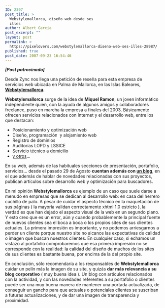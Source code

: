 ```yaml
---
ID: 2397
post_title: >
  Webstylemallorca, diseño web desde ses
  illes
author: Albert Garcia
post_excerpt: ""
layout: post
permalink: >
  https://pixelovers.com/webstylemallorca-diseno-web-ses-illes-28987/
published: true
post_date: 2007-09-23 16:54:46
---
```

<em><strong>[Post patrocinado]</strong></em>

Desde Zync nos llega una petición de reseña para esta empresa de servicios web ubicada en Palma de Mallorca, en las Islas Baleares, <a href="http://www.webstylemallorca.com/"><strong>Webstylemallorca</strong></a>.

<!--more-->

<strong>Webstylemallorca</strong> surge de la idea de <strong>Miquel Ramon</strong>, un joven informático independiente quien, con la ayuda de algunos amigos y colaboradores freelance, puso en marcha la empresa a finales del 2003. Básicamente ofrecen servicios relacionados con Internet y el desarrollo web, entre los que destacan:
<ul>
	<li>Posicionamiento y optimización web</li>
	<li>Diseño, programación  y alojamiento web</li>
	<li>Registro de dominios</li>
	<li>Auditorías LOPD y LSSICE</li>
	<li>Servicio técnico a domicilio</li>
	<li><a href="http://www.webstylemallorca.com/servicios-web-desarrollo-web-paginas-web.html">y otros</a>...</li>
</ul>
En su web, además de las habituales secciones de presentación, portafolio, servicios... desde el pasado 29 de Agosto <strong>cuentan además con <a href="http://web-blog.webstylemallorca.com/">un blog</a></strong>, en el que además de hablar de novedades relacionadas con sus proyectos, publican artículos sobre desarrollo web y optimización para buscadores.

En mi opinión <strong>Webstylemallorca</strong> es ejemplo de un caso que suele darse a menudo en empresas que se dedican al desarrollo web: en casa del herrero cuchillo de palo. A pesar de cuidar el aspecto técnico en la maquetación de sus páginas ( la mayoría validan correctamente xhtml 1.0 estricto ), la verdad es que han dejado el aspecto visual de la web en un segundo plano. Y esto creo que es un error, aún y cuando probablemente la principal fuente de nuevos clientes sea el boca a boca o los propios sites de sus clientes actuales. La primera impresión es importante, y no podemos arriesgarnos a perder un cliente porque nuestro site no alcance las expectativas de calidad o imagen que buscan nuestros clientes. En cualquier caso, si echamos un vistazo al portafolio comprobaremos que esa primera impresión no se corresponde con la realidad: la calidad del diseño de muchos de los sites de sus clientes es bastante buena, por encima de la del propio site.

En conclusión, sólo recomendaría a los responsables de <strong>Webstylemallorca </strong>cuidar un pelín más la imagen de su site, y quizás <strong>dar más relevancia a su blog corporativo</strong> ( muy buena idea ). Un blog con artículos relacionados con la actividad, y con las novedades referentes a su portafolio o clientes puede ser una muy buena manera de mantener una portada actualizada, de conseguir un gancho para que actuales o potenciales clientes se suscriban a futuras actualizaciones, y de dar una imagen de transparencia y proximidad.